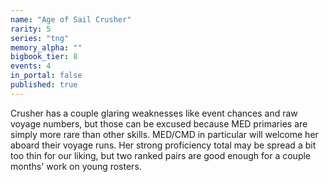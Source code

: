 ```yaml
---
name: "Age of Sail Crusher"
rarity: 5
series: "tng"
memory_alpha: ""
bigbook_tier: 8
events: 4
in_portal: false
published: true
---
```


Crusher has a couple glaring weaknesses like event chances and raw voyage numbers, but those can be excused because MED primaries are simply more rare than other skills. MED/CMD in particular will welcome her aboard their voyage runs. Her strong proficiency total may be spread a bit too thin for our liking, but two ranked pairs are good enough for a couple months' work on young rosters.
